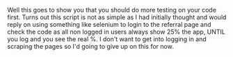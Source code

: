 Well this goes to show you that you should do more testing on your code first. Turns out this script is not as simple as I had initially thought and would reply on using something like selenium to login to the referral page and check the code as all non logged in users always show 25% the app, UNTIL you log and you see the real %. I don't want to get into logging in and scraping the pages so I'd going to give up on this for now.
